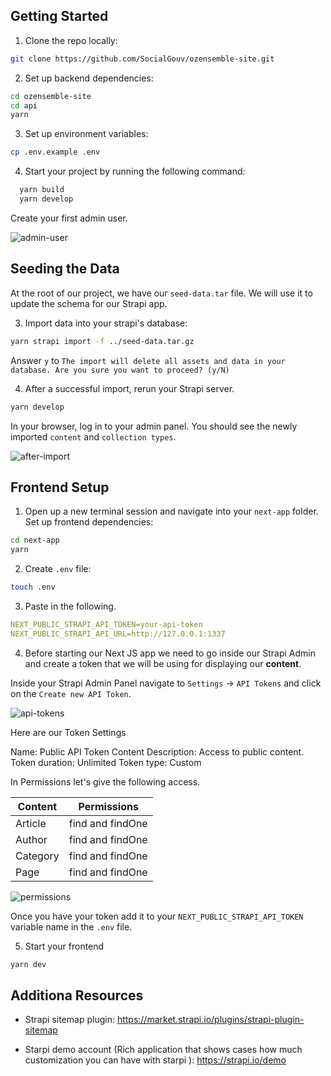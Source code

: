 ## Getting Started

1. Clone the repo locally:

```bash
git clone https://github.com/SocialGouv/ozensemble-site.git
```

2. Set up backend dependencies:

```bash
cd ozensemble-site
cd api
yarn
```

3. Set up environment variables:

```bash
cp .env.example .env
```

4. Start your project by running the following command:

```bash
  yarn build
  yarn develop
```

Create your first admin user.

![admin-user](https://user-images.githubusercontent.com/6153188/231865420-5f03a90f-b893-4057-9634-9632920a7d97.gif)

## Seeding the Data

At the root of our project, we have our `seed-data.tar` file. We will use it to update the schema for our Strapi app.

3. Import data into your strapi's database:

```bash
yarn strapi import -f ../seed-data.tar.gz
```

Answer `y` to `The import will delete all assets and data in your database. Are you sure you want to proceed? (y/N)`

4. After a successful import, rerun your Strapi server.

```bash
yarn develop
```

In your browser, log in to your admin panel. You should see the newly imported `content` and `collection types`.

![after-import](https://user-images.githubusercontent.com/6153188/231865491-05cb5818-a0d0-49ce-807e-a879f7e3070c.gif)

## Frontend Setup

1. Open up a new terminal session and navigate into your `next-app` folder. Set up frontend dependencies:

```bash
cd next-app
yarn
```

2. Create `.env` file:

```bash
touch .env
```

3. Paste in the following.

```yaml
NEXT_PUBLIC_STRAPI_API_TOKEN=your-api-token
NEXT_PUBLIC_STRAPI_API_URL=http://127.0.0.1:1337
```

4. Before starting our Next JS app we need to go inside our Strapi Admin and create a token that we will be using for displaying our **content**.

Inside your Strapi Admin Panel navigate to `Settings` -> `API Tokens` and click on the `Create new API Token`.

![api-tokens](https://user-images.githubusercontent.com/6153188/231865572-cebc5538-374c-4050-91cd-c303fae25a3d.png)

Here are our Token Settings

Name: Public API Token Content
Description: Access to public content.
Token duration: Unlimited
Token type: Custom

In Permissions let's give the following access.

| Content  |   Permissions    |
| -------- | :--------------: |
| Article  | find and findOne |
| Author   | find and findOne |
| Category | find and findOne |
| Page     | find and findOne |

![permissions](https://user-images.githubusercontent.com/6153188/231865625-a3634d89-0f40-4a6d-a356-8f654abd88b9.gif)

Once you have your token add it to your `NEXT_PUBLIC_STRAPI_API_TOKEN` variable name in the `.env` file.

5. Start your frontend

```bash
yarn dev
```

## Additiona Resources

- Strapi sitemap plugin:
  https://market.strapi.io/plugins/strapi-plugin-sitemap

- Starpi demo account (Rich application that shows cases how much customization you can have with starpi ): https://strapi.io/demo
